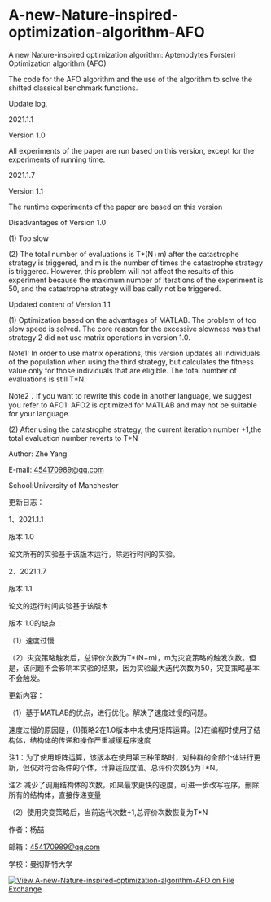# A-new-Nature-inspired-optimization-algorithm-AFO
A new Nature-inspired optimization algorithm: Aptenodytes Forsteri Optimization algorithm (AFO)

The code for the AFO algorithm and the use of the algorithm to solve the shifted classical benchmark functions.

Update log.

2021.1.1 

Version 1.0

All experiments of the paper are run based on this version, except for the experiments of running time.

2021.1.7 

Version 1.1

The runtime experiments of the paper are based on this version

Disadvantages of Version 1.0

(1) Too slow

(2) The total number of evaluations is T*(N+m) after the catastrophe strategy is triggered, and m is the number of times the catastrophe strategy is triggered. 
However, this problem will not affect the results of this experiment because the maximum number of iterations of the experiment is 50, and the catastrophe strategy will basically not be triggered.

Updated content of Version 1.1

(1) Optimization based on the advantages of MATLAB. The problem of too slow speed is solved.
The core reason for the excessive slowness was that strategy 2 did not use matrix operations in version 1.0.

Note1: In order to use matrix operations, this version updates all individuals of the population when using the third strategy, but calculates the fitness value only for those individuals that are eligible. The total number of evaluations is still T*N.

Note2：If you want to rewrite this code in another language, we suggest you refer to AFO1. AFO2 is optimized for MATLAB and may not be suitable for your language.

(2) After using the catastrophe strategy, the current iteration number +1,the total evaluation number reverts to T*N

Author: Zhe Yang

E-mail: 454170989@qq.com

School:University of Manchester

更新日志：

1、2021.1.1 

版本 1.0

论文所有的实验基于该版本运行，除运行时间的实验。

2、2021.1.7 

版本 1.1

论文的运行时间实验基于该版本

版本 1.0的缺点：

（1）速度过慢

（2）灾变策略触发后，总评价次数为T*(N+m)，m为灾变策略的触发次数。但是，该问题不会影响本实验的结果，因为实验最大迭代次数为50，灾变策略基本不会触发。

更新内容：

（1）基于MATLAB的优点，进行优化。解决了速度过慢的问题。

速度过慢的原因是，(1)策略2在1.0版本中未使用矩阵运算。(2)在编程时使用了结构体，结构体的传递和操作严重减缓程序速度

注1：为了使用矩阵运算，该版本在使用第三种策略时，对种群的全部个体进行更新，但仅对符合条件的个体，计算适应度值。总评价次数仍为T*N。

注2:  减少了调用结构体的次数，如果最求更快的速度，可进一步改写程序，删除所有的结构体，直接传递变量

（2）使用灾变策略后，当前迭代次数+1,总评价次数恢复为T*N

作者：杨喆

邮箱：454170989@qq.com

学校：曼彻斯特大学

[![View A-new-Nature-inspired-optimization-algorithm-AFO on File Exchange](https://www.mathworks.com/matlabcentral/images/matlab-file-exchange.svg)](https://ww2.mathworks.cn/matlabcentral/fileexchange/85700-a-new-nature-inspired-optimization-algorithm-afo)
